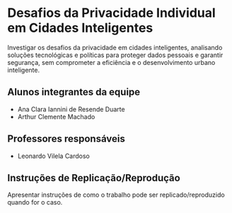 # Desafios da Privacidade Individual em Cidades Inteligentes

Investigar os desafios da privacidade em cidades inteligentes,
analisando soluções tecnológicas e políticas para proteger dados
pessoais e garantir segurança, sem comprometer a eficiência e o
desenvolvimento urbano inteligente.

## Alunos integrantes da equipe

* Ana Clara Iannini de Resende Duarte
* Arthur Clemente Machado

## Professores responsáveis

* Leonardo Vilela Cardoso


## Instruções de Replicação/Reprodução

Apresentar instruções de como o trabalho pode ser replicado/reproduzido quando for o caso.
